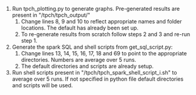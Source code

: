 1. Run tpch_plotting.py to generate graphs. Pre-generated results are present in "/tpch/tpch_output/" 
	1. Change lines 8, 9 and 10 to reflect appropriate names and folder locations. The default has already been set up.
	2. To re-generate results from scratch follow steps 2 and 3 and re-run step 1.
2. Generate the spark SQL and shell scripts from get_sql_script.py:
	1. Change lines 13, 14, 15, 16, 17, 18 and 69 to point to the appropriate directories. Numbers are average over 5 runs. 
	2. The default directories and scripts are already setup. 
3. Run shell scripts present in "/tpch/tpch_spark_shell_script_i.sh" to average over 5 runs. If not specified in python file default directories and scripts will be used.
